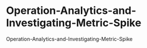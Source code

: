 # Operation-Analytics-and-Investigating-Metric-Spike
Operation-Analytics-and-Investigating-Metric-Spike
